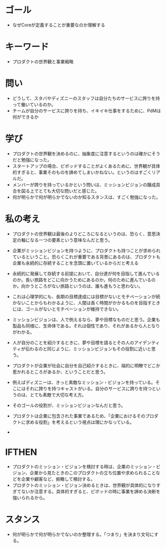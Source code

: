 # ゴール
+ なぜCoreが定義することが重要なのか理解する

# キーワード
+ プロダクトの世界観と事業戦略

# 問い
+ どうして、スタバやディズニーのスタッフは自分たちのサービスに誇りを持って働いているのか。
+ チームが自分のサービスに誇りを持ち、イキイキ仕事をするために、PdMは何ができるか

# 学び
+ プロダクトの世界観を決めるのに、抽象度に注意するというのは確かにそうだと勉強になった。
+ スタートアップの場合、ピボッドすることがよくあるために、世界観が具体的すぎると、事業そのものを諦めてしまいかねない。というのはすごくリアルだ。
+ メンバーが誇りを持っているかという問いは、ミッションビジョンの醸成具合を図る上でとても大切な問いだと感じた。
+ 何が明らかで何が明らかでないのか知るスタンスは、すごく勉強になった。

# 私の考え
+ プロダクトの世界観は最後のよりどころになるというのは、恐らく、意思決定の軸になる一つの要素という意味なんだと思う。
+ 企業がミッションビジョンを持つように、プロダクトも持つことが求められているということ。恐らくこれが重要である背景にあるのは、プロダクトも企業も永続的に存続することを念頭に置いているからだと考える
+ 永続的に発展して存続する前提において、自分達が何を目指して進んでいるのか。長い旅路をどこに向かうためにあるのか。何のために進んでいるのか。向かうところがない旅路というのは、誰も進もうと思わない。
+ これは心理学的にも、長期の目標達成には目標がないとモチベーションが続かないことからもわかるように、人間は長く時間がかかるものを目指すときには、ゴールがないとモチベーションが維持できない。
+ ミッションビジョンは、人で例えるなら、夢や目標なものだと思う。企業も製品も同様に、生命体である。それは個性であり、それがあるから人となりがわかる。
+ 人が自分のことを紹介するときに、夢や目標を語るとその人のアイデンティティが伝わるのと同じように、ミッションビジョンもその役割に近いと思う。
+ プロダクトが企業が社会に自分を自己紹介するときに、端的に明瞭でどこか惹かれるところがあるか、ということだと思う。
+ 例えばディズニーは、きっと素敵なミッション・ビジョンを持っている。そこにはそれに誇りを持つキャストがいる。自分のサービスに誇りを持つというのは、とても素敵で大切な考え方。
 
+ そのゴールの役割が、ミッションビジョンなんだと思う。
+ プロダクトは企業に包含された事業であるため、「企業におけるそのプロダクトに求める役割」を考えるという視点は理にかなっている。
+ 
# IFTHEN
+ プロダクトのミッション・ビジョンを検討する時は、企業のミッション・ビジョン、企業から見たときのこのプロダクトの立ち位置や求められることなどを企業や顧客など、俯瞰して検討する。
+ プロダクトのミッション・ビジョン決めるときは、世界観が具体的になりすぎてないか注意する。具体的すぎると、ピボッドの時に事業を諦める決断を強いられるから。

# スタンス
+ 何が明らかで何が明らかでないのか整理する。「つまり」を決まり文句にする。
